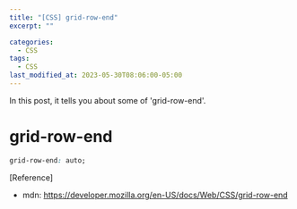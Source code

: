 ```yaml
---
title: "[CSS] grid-row-end"
excerpt: ""

categories:
  - CSS
tags:
  - CSS
last_modified_at: 2023-05-30T08:06:00-05:00
---
```


In this post, it tells you about some of 'grid-row-end'.

# grid-row-end

```css
grid-row-end: auto;
```

[Reference]

- mdn: <https://developer.mozilla.org/en-US/docs/Web/CSS/grid-row-end>
